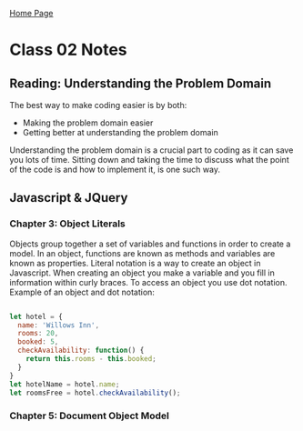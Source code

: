 [Home Page](https://devaoc.github.io/reading-notes/)

# Class 02 Notes

## Reading: Understanding the Problem Domain

The best way to make coding easier is by both:

- Making the problem domain easier
- Getting better at understanding the problem domain

Understanding the problem domain is a crucial part to coding as it can save you lots of time. Sitting down and taking the time to discuss what the point of the code is and how to implement it, is one such way.

## Javascript & JQuery

### Chapter 3: Object Literals

Objects group together a set of variables and functions in order to create a model. In an object, functions are known as methods and variables are known as properties. Literal notation is a way to create an object in Javascript. When creating an object you make a variable and you fill in information within curly braces. To access an object you use dot notation. Example of an object and dot notation:

``` Javascript

let hotel = {
  name: 'Willows Inn',
  rooms: 20,
  booked: 5,
  checkAvailability: function() {
    return this.rooms - this.booked;
  }
}
let hotelName = hotel.name;
let roomsFree = hotel.checkAvailability();

```

### Chapter 5: Document Object Model

